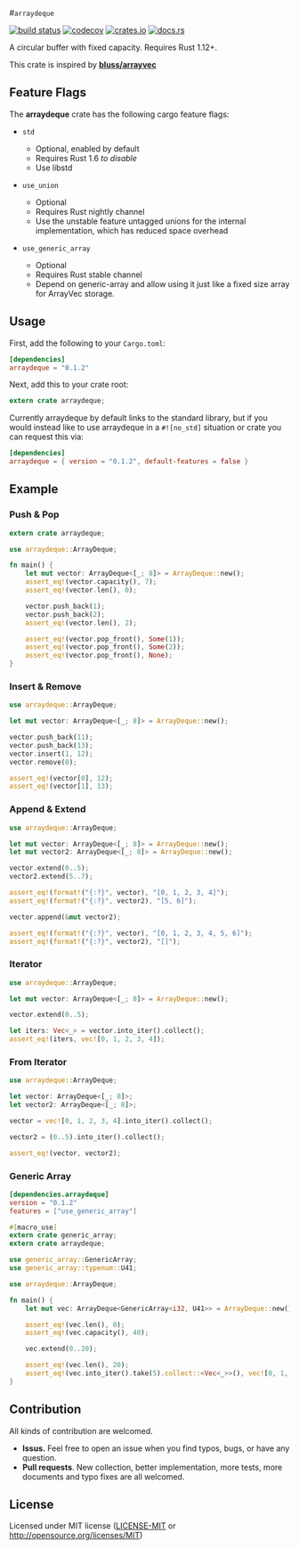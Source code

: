 #`arraydeque`

[![build status](https://travis-ci.org/goandylok/arraydeque.svg?branch=master)](https://travis-ci.org/goandylok/arraydeque)
[![codecov](https://codecov.io/gh/goandylok/arraydeque/branch/master/graph/badge.svg)](https://codecov.io/gh/goandylok/arraydeque)
[![crates.io](https://img.shields.io/crates/v/arraydeque.svg)](https://crates.io/crates/arraydeque)
[![docs.rs](https://docs.rs/arraydeque/badge.svg)](https://docs.rs/arraydeque)

A circular buffer with fixed capacity.  Requires Rust 1.12+.

This crate is inspired by [**bluss/arrayvec**]

[**bluss/arrayvec**]: https://github.com/bluss/arrayvec

## Feature Flags

The **arraydeque** crate has the following cargo feature flags:

- `std`
  - Optional, enabled by default
  - Requires Rust 1.6 *to disable*
  - Use libstd


- `use_union`
  - Optional
  - Requires Rust nightly channel
  - Use the unstable feature untagged unions for the internal implementation,
    which has reduced space overhead


- `use_generic_array`
  - Optional
  - Requires Rust stable channel
  - Depend on generic-array and allow using it just like a fixed
    size array for ArrayVec storage.    


## Usage

First, add the following to your `Cargo.toml`:

```toml
[dependencies]
arraydeque = "0.1.2"
```

Next, add this to your crate root:

```rust
extern crate arraydeque;
```

Currently arraydeque by default links to the standard library, but if you would
instead like to use arraydeque in a `#![no_std]` situation or crate you can
request this via:

```toml
[dependencies]
arraydeque = { version = "0.1.2", default-features = false }
```

## Example

### Push & Pop

```rust
extern crate arraydeque;

use arraydeque::ArrayDeque;

fn main() {
    let mut vector: ArrayDeque<[_; 8]> = ArrayDeque::new();
    assert_eq!(vector.capacity(), 7);
    assert_eq!(vector.len(), 0);

    vector.push_back(1);
    vector.push_back(2);
    assert_eq!(vector.len(), 2);

    assert_eq!(vector.pop_front(), Some(1));
    assert_eq!(vector.pop_front(), Some(2));
    assert_eq!(vector.pop_front(), None);
}
```

### Insert & Remove

```rust
use arraydeque::ArrayDeque;

let mut vector: ArrayDeque<[_; 8]> = ArrayDeque::new();

vector.push_back(11);
vector.push_back(13);
vector.insert(1, 12);
vector.remove(0);

assert_eq!(vector[0], 12);
assert_eq!(vector[1], 13);
```

### Append & Extend

```rust
use arraydeque::ArrayDeque;

let mut vector: ArrayDeque<[_; 8]> = ArrayDeque::new();
let mut vector2: ArrayDeque<[_; 8]> = ArrayDeque::new();

vector.extend(0..5);
vector2.extend(5..7);

assert_eq!(format!("{:?}", vector), "[0, 1, 2, 3, 4]");
assert_eq!(format!("{:?}", vector2), "[5, 6]");

vector.append(&mut vector2);

assert_eq!(format!("{:?}", vector), "[0, 1, 2, 3, 4, 5, 6]");
assert_eq!(format!("{:?}", vector2), "[]");
```

### Iterator

```rust
use arraydeque::ArrayDeque;

let mut vector: ArrayDeque<[_; 8]> = ArrayDeque::new();

vector.extend(0..5);

let iters: Vec<_> = vector.into_iter().collect();
assert_eq!(iters, vec![0, 1, 2, 3, 4]);
```

### From Iterator

```rust
use arraydeque::ArrayDeque;

let vector: ArrayDeque<[_; 8]>;
let vector2: ArrayDeque<[_; 8]>;

vector = vec![0, 1, 2, 3, 4].into_iter().collect();

vector2 = (0..5).into_iter().collect();

assert_eq!(vector, vector2);
```

### Generic Array

```toml
[dependencies.arraydeque]
version = "0.1.2"
features = ["use_generic_array"]
```
```rust
#[macro_use]
extern crate generic_array;
extern crate arraydeque;

use generic_array::GenericArray;
use generic_array::typenum::U41;

use arraydeque::ArrayDeque;

fn main() {
    let mut vec: ArrayDeque<GenericArray<i32, U41>> = ArrayDeque::new();

    assert_eq!(vec.len(), 0);
    assert_eq!(vec.capacity(), 40);

    vec.extend(0..20);

    assert_eq!(vec.len(), 20);
    assert_eq!(vec.into_iter().take(5).collect::<Vec<_>>(), vec![0, 1, 2, 3, 4]);
}
```

## Contribution

All kinds of contribution are welcomed.

- **Issus.** Feel free to open an issue when you find typos, bugs, or have any question.
- **Pull requests**. New collection, better implementation, more tests, more documents and typo fixes are all welcomed.

## License

Licensed under MIT license ([LICENSE-MIT](LICENSE-MIT) or http://opensource.org/licenses/MIT)
